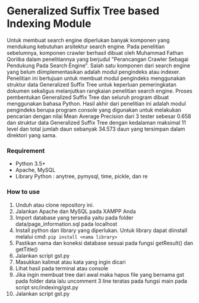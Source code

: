 # Generalized Suffix Tree based Indexing Module
Untuk membuat search engine diperlukan banyak komponen yang mendukung kebutuhan arsitektur search engine. Pada penelitian sebelumnya, komponen crawler berhasil dibuat oleh Muhammad Fathan Qoriiba dalam penelitiannya yang berjudul "Perancangan Crawler Sebagai Pendukung Pada Search Engine". Salah satu komponen dari search engine yang belum diimplementasikan adalah modul pengindeks atau indexer. Penelitian ini bertujuan untuk membuat modul pengindeks menggunakan struktur data Generalized Suffix Tree untuk keperluan pemeringkatan dokumen sekaligus melanjutkan rangkaian penelitian search engine. Proses pembentukan Generalized Suffix Tree dan seluruh program dibuat menggunakan bahasa Python. Hasil akhir dari penelitian ini adalah modul pengindeks berupa program console yang digunakan untuk melakukan pencarian dengan nilai Mean Average Precision dari 3 tester sebesar 0.658 dan struktur data Generalized Suffix Tree dengan kedalaman maksimal 11 level dan total jumlah daun sebanyak 34.573
daun yang tersimpan dalam direktori yang sama.
### Requirement
- Python 3.5+
- Apache, MySQL
- Library Python : anytree, pymysql, time, pickle, dan re

### How to use
1. Unduh atau clone repository ini.
2. Jalankan Apache dan MySQL pada XAMPP Anda
3. Import database yang tersedia yaitu pada folder data/page_information.sql pada localhost
4. Install python dan library yang diperlukan. Untuk library dapat diinstall melalui cmd: ```pip install <nama library>```
5. Pastikan nama dan koneksi database sesuai pada fungsi getResult() dan getTitle()
6. Jalankan script gst.py
7. Masukkan kalimat atau kata yang ingin dicari
8. Lihat hasil pada terminal atau console
9. Jika ingin membuat tree dari awal maka hapus file yang bernama gst pada folder data lalu uncomment 3 line teratas pada fungsi main pada script src/indexing/gst.py
10. Jalankan script gst.py

